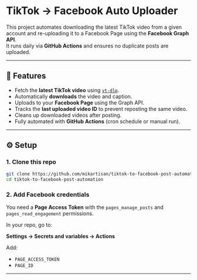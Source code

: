 # TikTok → Facebook Auto Uploader

This project automates downloading the latest TikTok video from a given account and re-uploading it to a Facebook Page using the **Facebook Graph API**.  
It runs daily via **GitHub Actions** and ensures no duplicate posts are uploaded.

---

## 🚀 Features

-   Fetch the **latest TikTok video** using [`yt-dlp`](https://github.com/yt-dlp/yt-dlp).
-   Automatically **downloads** the video and caption.
-   Uploads to your **Facebook Page** using the Graph API.
-   Tracks the **last uploaded video ID** to prevent reposting the same video.
-   Cleans up downloaded videos after posting.
-   Fully automated with **GitHub Actions** (cron schedule or manual run).

---

## ⚙️ Setup

### 1. Clone this repo

```bash
git clone https://github.com/mikartisan/tiktok-to-facebook-post-automation.git
cd tiktok-to-facebook-post-automation
```

### 2. Add Facebook credentials

You need a **Page Access Token** with the `pages_manage_posts` and `pages_read_engagement` permissions.

In your repo, go to:

**Settings → Secrets and variables → Actions**

Add:

-   `PAGE_ACCESS_TOKEN`
-   `PAGE_ID`

---
